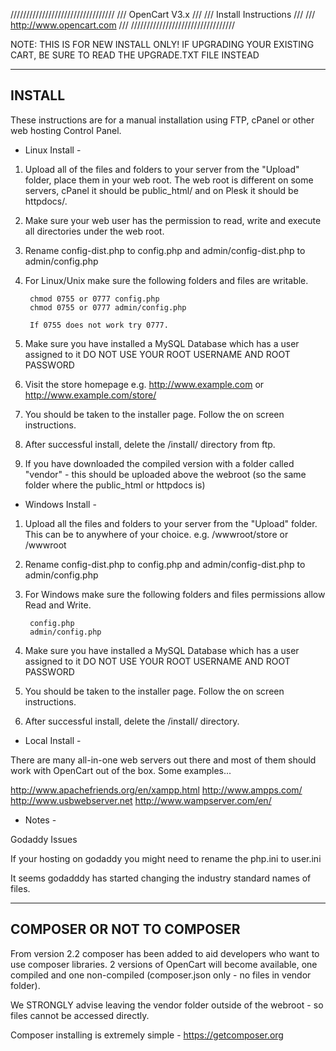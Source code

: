/////////////////////////////////
///       OpenCart V3.x     ///
///    Install Instructions   ///
///  http://www.opencart.com  ///
/////////////////////////////////


NOTE: THIS IS FOR NEW INSTALL ONLY!
IF UPGRADING YOUR EXISTING CART, BE SURE TO READ THE UPGRADE.TXT FILE INSTEAD


-------
INSTALL
-------
These instructions are for a manual installation using FTP, cPanel or other web hosting Control Panel.

- Linux Install -

1. Upload all of the files and folders to your server from the "Upload" folder, place them in your web root. The web root is different on some servers, cPanel it should be public_html/ and on Plesk it should be httpdocs/.

2. Make sure your web user has the permission to read, write and execute all directories under the web root.

3. Rename config-dist.php to config.php and admin/config-dist.php to admin/config.php

4. For Linux/Unix make sure the following folders and files are writable.

		chmod 0755 or 0777 config.php
		chmod 0755 or 0777 admin/config.php

		If 0755 does not work try 0777.

5. Make sure you have installed a MySQL Database which has a user assigned to it
	DO NOT USE YOUR ROOT USERNAME AND ROOT PASSWORD

6. Visit the store homepage e.g. http://www.example.com or http://www.example.com/store/

7. You should be taken to the installer page. Follow the on screen instructions.

8. After successful install, delete the /install/ directory from ftp.

9. If you have downloaded the compiled version with a folder called "vendor" - this should be uploaded above the webroot (so the same folder where the public_html or httpdocs is)


- Windows Install -

1. Upload all the files and folders to your server from the "Upload" folder. This can be to anywhere of your choice. e.g. /wwwroot/store or /wwwroot

2. Rename config-dist.php to config.php and admin/config-dist.php to admin/config.php

3. For Windows make sure the following folders and files permissions allow Read and Write.

		config.php
		admin/config.php

4. Make sure you have installed a MySQL Database which has a user assigned to it
	DO NOT USE YOUR ROOT USERNAME AND ROOT PASSWORD

5. You should be taken to the installer page. Follow the on screen instructions.

6. After successful install, delete the /install/ directory.

- Local Install -

There are many all-in-one web servers out there and most of them should work with OpenCart out of the box. Some examples...

http://www.apachefriends.org/en/xampp.html
http://www.ampps.com/
http://www.usbwebserver.net
http://www.wampserver.com/en/

 - Notes -

Godaddy Issues

If your hosting on godaddy you might need to rename the php.ini to user.ini

It seems godadddy has started changing the industry standard names of files.

----------------------------
COMPOSER OR NOT TO COMPOSER
----------------------------
From version 2.2 composer has been added to aid developers who want to use composer libraries. 2 versions of OpenCart
will become available, one compiled and one non-compiled (composer.json only - no files in vendor folder).

We STRONGLY advise leaving the vendor folder outside of the webroot - so files cannot be accessed directly.

Composer installing is extremely simple - https://getcomposer.org
